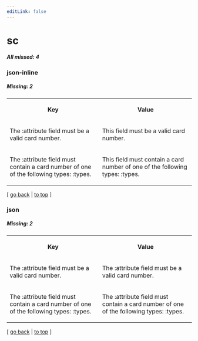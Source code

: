 ```yaml
---
editLink: false
---
```


# sc

##### All missed: 4


### json-inline

##### Missing: 2

<table width="100%">
<tr><th width="50%">

Key

</th><th width="50%">

Value

</th></tr>
<tr><td width="50%">

The :attribute field must be a valid card number.

</td><td width="50%">

This field must be a valid card number.

</td></tr>
<tr><td width="50%">

The :attribute field must contain a card number of one of the following types: :types.

</td><td width="50%">

This field must contain a card number of one of the following types: :types.

</td></tr>
</table>

[ [go back](../status.md) | [to top](#) ]



### json

##### Missing: 2

<table width="100%">
<tr><th width="50%">

Key

</th><th width="50%">

Value

</th></tr>
<tr><td width="50%">

The :attribute field must be a valid card number.

</td><td width="50%">

The :attribute field must be a valid card number.

</td></tr>
<tr><td width="50%">

The :attribute field must contain a card number of one of the following types: :types.

</td><td width="50%">

The :attribute field must contain a card number of one of the following types: :types.

</td></tr>
</table>

[ [go back](../status.md) | [to top](#) ]

